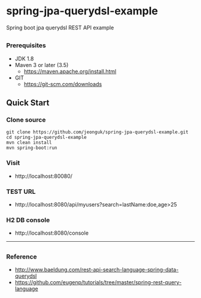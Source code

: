 # spring-jpa-querydsl-example
Spring boot jpa querydsl REST API example

##
### Prerequisites
- JDK 1.8
- Maven 3 or later (3.5)
  - https://maven.apache.org/install.html
- GIT
  - https://git-scm.com/downloads 
  
## Quick Start

### Clone source
```
git clone https://github.com/jeonguk/spring-jpa-querydsl-example.git
cd spring-jpa-querydsl-example
mvn clean install
mvn spring-boot:run
```

### Visit
- http://localhost:80080/

### TEST URL
- http://localhost:8080/api/myusers?search=lastName:doe,age>25

### H2 DB console
- http://localhost:8080/console


---
##
### Reference 
- http://www.baeldung.com/rest-api-search-language-spring-data-querydsl
- https://github.com/eugenp/tutorials/tree/master/spring-rest-query-language
